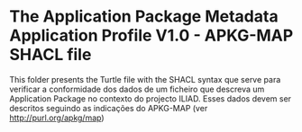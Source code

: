 # The __Application Package__ Metadata Application Profile V1.0 - APKG-MAP SHACL file

This folder presents the Turtle file with the SHACL syntax que serve para verificar a conformidade dos dados de um ficheiro que descreva um Application Package no contexto do projecto ILIAD. 
Esses dados devem ser descritos seguindo as indicações do APKG-MAP (ver http://purl.org/apkg/map)
